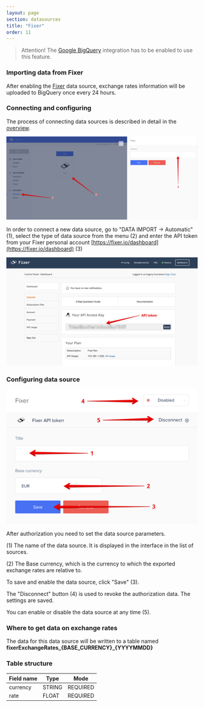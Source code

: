 ```yaml
---
layout: page
section: datasources
title: "Fixer"
order: 11
---
```


> Attention! The [Google BigQuery](/integrations/google-bigquery) integration has to be enabled to use this feature.

### Importing data from Fixer

After enabling the [Fixer](http://fixer.io) data source, exchange rates information will be uploaded to BigQuery once every 24 hours.

### Connecting and configuring

The process of connecting data sources is described in detail in the [overview](https://docs.segmentstream.com/datasources/index).

![](/img/fixer1.png)

In order to connect a new data source, go to "DATA IMPORT → Automatic" (1), select the type of data source from the menu (2) and enter the API token from your Fixer personal account [https://fixer.io/dashboard](https://fixer.io/dashboard) (3)

![](/img/fixer2.png)

### Configuring data source

![](/img/fixer3.png)

After authorization you need to set the data source parameters.

(1) The name of the data source. It is displayed in the interface in the list of sources.

(2) The Base currency, which is the currency to which the exported exchange rates are relative to.

To save and enable the data source, click "Save" (3).

The "Disconnect" button (4) is used to revoke the authorization data. The settings are saved.

You can enable or disable the data source at any time (5).

### Where to get data on exchange rates

The data for this data source will be written to a table named **fixerExchangeRates_{BASE_CURRENCY}_{YYYYMMDD}**

### Table structure

Field name|Type|Mode
--- | --- | ---
currency | STRING | REQUIRED
rate | FLOAT | REQUIRED
